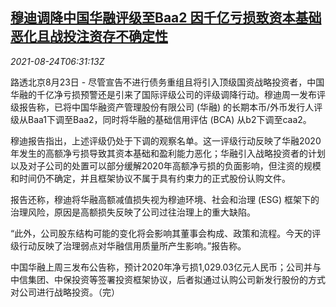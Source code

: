 <!--1629788462000-->
[穆迪调降中国华融评级至Baa2 因千亿亏损致资本基础恶化且战投注资存不确定性](https://cn.reuters.com/article/moody-s-huarong-rating-0823-mon-idCNKBS2FP0DK)
------

<div><i>2021-08-24T06:31:13Z</i></div><p>路透北京8月23日 - 尽管宣告不进行债务重组且将引入顶级国资战略投资者，中国华融的千亿净亏损预警还是引来了国际评级公司的评级调降行动。穆迪周一发布评级报告称，已将中国华融资产管理股份有限公司 (华融) 的长期本币/外币发行人评级从Baa1下调至Baa2，同时将华融的基础信用评估 (BCA) 从b2下调至caa2。</p><p>穆迪报告指出，上述评级仍处于下调的观察名单。这一评级行动反映了华融2020年发生的高额净亏损导致其资本基础和盈利能力恶化；华融引入战略投资者的计划以及对子公司的处置可以部分缓解2020年高额净亏损的负面影响，但注资的规模和时间仍不确定，并且框架协议不属于具有约束力的正式股份认购文件。</p><p>报告还称，穆迪将华融高额减值损失视为穆迪环境、社会和治理 (ESG) 框架下的治理风险，原因是高额损失反映了公司过往治理上的重大缺陷。</p><p>“此外，公司股东结构可能的变化将会影响其董事会构成、政策和流程。今天的评级行动反映了治理弱点对华融信用质量所产生影响。”报告称。</p><p>中国华融上周三发布公告称，预计2020年净亏损1,029.03亿元人民币；公司并与中信集团、中保投资等签署投资框架协议，后者拟通过认购公司新发行股份的方式对公司进行战略投资。（完）</p>
